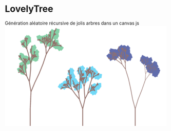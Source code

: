 # LovelyTree
Génération aléatoire récursive de jolis arbres  dans un canvas js
![des jolis arbres](zoli.PNG)
